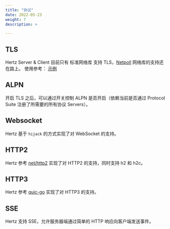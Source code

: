 ```yaml
---
title: "协议"
date: 2022-05-23
weight: 7
description: >

---
```


## TLS

Hertz Server & Client 目前只有 标准网络库 支持 TLS，[Netpoll](https://github.com/cloudwego/netpoll) 网络库的支持还在路上。
使用参考： [示例](/zh/docs/hertz/tutorials/example/#协议)

## ALPN

开启 TLS 之后，可以通过开关控制 ALPN 是否开启（依赖当前是否通过 Protocol Suite 注册了所需要的所有协议 Servers）。

## Websocket

Hertz 基于 `hijack` 的方式实现了对 WebSocket 的支持。

## HTTP2

Hertz 参考 [net/http2](https://github.com/golang/net/tree/master/http2) 实现了对 HTTP2 的支持，同时支持 h2 和 h2c。

## HTTP3 

Hertz 参考 [quic-go](https://github.com/quic-go/quic-go) 实现了对 HTTP3 的支持。

## SSE

Hertz 支持 SSE，允许服务器端通过简单的 HTTP 响应向客户端发送事件。